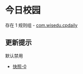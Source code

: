 # 今日校园

存在 1 规则组 - [com.wisedu.cpdaily](/src/apps/com.wisedu.cpdaily.ts)

## 更新提示

默认禁用

- [快照-0](https://i.gkd.li/i/13643565)
